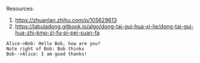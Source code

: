 Resources:

1. https://zhuanlan.zhihu.com/p/105629613
2. https://labuladong.gitbook.io/algo/dong-tai-gui-hua-xi-lie/dong-tai-gui-hua-zhi-kmp-zi-fu-pi-pei-suan-fa

```sequence
Alice->Bob: Hello Bob, how are you?
Note right of Bob: Bob thinks
Bob-->Alice: I am good thanks!
```

